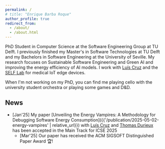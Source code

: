 ```yaml
---
permalink: /
# title: "Enrique Barba Roque"
author_profile: true
redirect_from: 
  - /about/
  - /about.html
---
```


PhD Student in Computer Science at the Software Engineering Group at TU Delft. I previously finished my Master's in Software Technologies at TU Delft and my Bachelors in Software Engineering at the University of Seville. My research focuses on Sustainable Software Engineering and Green AI and improving the energy efficiency of AI models. I work with [Luís Cruz](https://luiscruz.github.io/) and the [SELF Lab](https://www.tudelft.nl/ai/self-lab) for medical IoT edge devices.

When I'm not working on my PhD, you can find me playing cello with the university student orchestra or playing some games and D&D.

## News
- \[Jan'25\] My paper [Unveiling the Energy Vampires: A Methodology for Debugging Software Energy Consumption]({{'/publication/2025-05-02-energy-vampires' | relative_url}}) with [Luís Cruz](https://luiscruz.github.io/) and [Thomas Durieux](https://durieux.me/) has been accepted in the Main Track for ICSE 2025
  - \[Mar'25\] Our paper has received the ACM SIGSOFT Distinguished Paper Award 🏆!